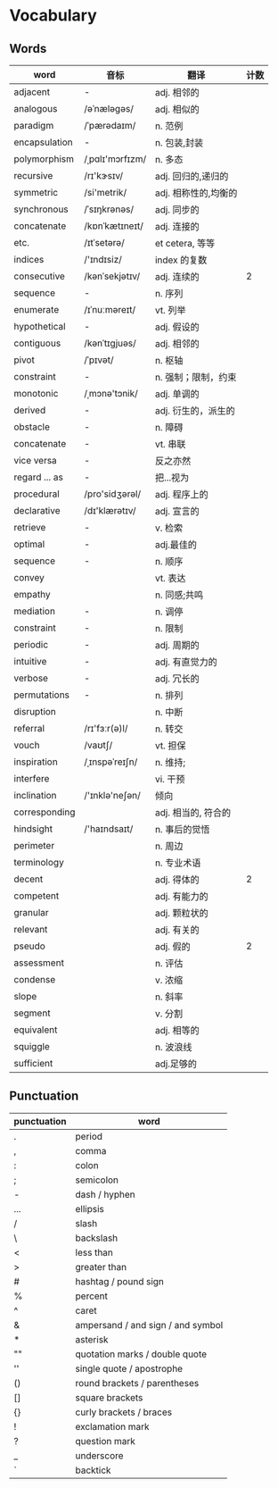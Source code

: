 # Vocabulary

## Words

| word          | 音标            | 翻译                 | 计数 |
| ------------- | --------------- | -------------------- | ---- |
| adjacent      | -               | adj. 相邻的          |      |
| analogous     | /əˈnæləɡəs/     | adj. 相似的          |      |
| paradigm      | /ˈpærədaɪm/     | n. 范例              |      |
| encapsulation | -               | n. 包装,封装         |      |
| polymorphism  | /ˌpɑlɪ'mɔrfɪzm/ | n. 多态              |      |
| recursive     | /rɪ'kɝsɪv/      | adj. 回归的,递归的   |      |
| symmetric     | /si'metrik/     | adj. 相称性的,均衡的 |      |
| synchronous   | /ˈsɪŋkrənəs/    | adj. 同步的          |      |
| concatenate   | /kɒnˈkætɪneɪt/  | adj. 连接的          |      |
| etc.          | /ɪtˈsetərə/     | et cetera, 等等      |      |
| indices       | /'ɪndɪsiz/      | index 的复数         |      |
| consecutive   | /kənˈsekjətɪv/  | adj. 连续的          | 2    |
| sequence      | -               | n. 序列              |      |
| enumerate     | /ɪˈnuːməreɪt/   | vt. 列举             |      |
| hypothetical  | -               | adj. 假设的          |      |
| contiguous    | /kənˈtɪɡjuəs/   | adj. 相邻的          |      |
| pivot         | /ˈpɪvət/        | n. 枢轴              |      |
| constraint    | -               | n. 强制；限制，约束  |      |
| monotonic     | /ˌmɔnə'tɔnik/   | adj. 单调的          |      |
| derived       | -               | adj. 衍生的，派生的  |      |
| obstacle      | -               | n. 障碍              |      |
| concatenate   | -               | vt. 串联             |      |
| vice versa    | -               | 反之亦然             |      |
| regard ... as | -               | 把...视为            |      |
| procedural    | /pro'sidʒərəl/  | adj. 程序上的        |      |
| declarative   | /dɪ'klærətɪv/   | adj. 宣言的          |      |
| retrieve      | -               | v. 检索              |      |
| optimal       | -               | adj.最佳的           |      |
| sequence      | -               | n. 顺序              |      |
| convey        |                 | vt. 表达             |      |
| empathy       |                 | n. 同感;共鸣         |      |
| mediation     | -               | n. 调停              |      |
| constraint    | -               | n. 限制              |      |
| periodic      | -               | adj. 周期的          |      |
| intuitive     | -               | adj. 有直觉力的      |      |
| verbose       | -               | adj. 冗长的          |      |
| permutations  | -               | n. 排列              |      |
| disruption    |                 | n. 中断              |      |
| referral      | /rɪ'fɜːr(ə)l/   | n. 转交              |      |
| vouch         | /vaʊtʃ/         | vt. 担保             |      |
| inspiration   | /ˌɪnspəˈreɪʃn/  | n. 维持;             |      |
| interfere     |                 | vi. 干预             |      |
| inclination   | /'ɪnklə'neʃən/  | 倾向                 |      |
| corresponding |                 | adj. 相当的, 符合的  |      |
| hindsight     | /'haɪndsaɪt/    | n. 事后的觉悟        |      |
| perimeter     |                 | n. 周边              |      |
| terminology   |                 | n. 专业术语          |      |
| decent        |                 | adj. 得体的          | 2    |
| competent     |                 | adj. 有能力的        |      |
| granular      |                 | adj. 颗粒状的        |      |
| relevant      |                 | adj. 有关的          |      |
| pseudo        |                 | adj. 假的            | 2    |
| assessment    |                 | n. 评估              |      |
| condense      |                 | v. 浓缩              |      |
| slope         |                 | n. 斜率              |      |
| segment       |                 | v. 分割              |      |
| equivalent    |                 | adj. 相等的          |      |
| squiggle      |                 | n. 波浪线            |      |
| sufficient    |                 | adj.足够的           |      |

## Punctuation

| punctuation | word                              |
| ----------- | --------------------------------- |
| .           | period                            |
| ,           | comma                             |
| :           | colon                             |
| ;           | semicolon                         |
| -           | dash / hyphen                     |
| ...         | ellipsis                          |
| /           | slash                             |
| \           | backslash                         |
| <           | less than                         |
| >           | greater than                      |
| #           | hashtag / pound sign              |
| %           | percent                           |
| ^           | caret                             |
| &           | ampersand / and sign / and symbol |
| \*          | asterisk                          |
| ""          | quotation marks / double quote    |
| ''          | single quote / apostrophe         |
| ()          | round brackets / parentheses      |
| []          | square brackets                   |
| {}          | curly brackets / braces           |
| !           | exclamation mark                  |
| ?           | question mark                     |
| \_          | underscore                        |
| `           | backtick                          |
